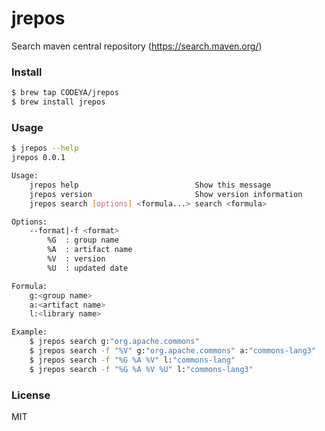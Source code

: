 # jrepos

Search maven central repository (https://search.maven.org/)

### Install

```bash
$ brew tap CODEYA/jrepos
$ brew install jrepos
```

### Usage

```bash
$ jrepos --help
jrepos 0.0.1

Usage:
    jrepos help                          Show this message
    jrepos version                       Show version information
    jrepos search [options] <formula...> search <formula>

Options:
    --format|-f <format>
        %G  : group name
        %A  : artifact name
        %V  : version
        %U  : updated date

Formula:
    g:<group name>
    a:<artifact name>
    l:<library name>

Example:
    $ jrepos search g:"org.apache.commons"
    $ jrepos search -f "%V" g:"org.apache.commons" a:"commons-lang3"
    $ jrepos search -f "%G %A %V" l:"commons-lang"
    $ jrepos search -f "%G %A %V %U" l:"commons-lang3"
```

### License

MIT
